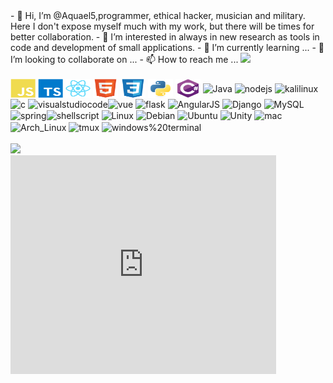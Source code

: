 <!DOCTYPE html>
<html>
<body>
- 👋 Hi, I’m @Aquael5,programmer, ethical hacker, musician and military. Here I don't expose myself much with my work, but there will be times for better collaboration.
- 👀 I’m interested in always in new research as tools in code and development of small applications.
- 🌱 I’m currently learning ...
- 💞️ I’m looking to collaborate on ...
- 📫 How to reach me ...
<img src="https://encrypted-tbn0.gstatic.com/images?q=tbn:ANd9GcRCfm-KVDBCwEB1tn9bz6kdX9i2x_1umntN2UDqaYOQQABJ_zlnGKnEIF5_&s=10">
<!---
Aquael5/Aquael5 is a ✨ special ✨ repository because its `README.md` (this file) appears on your GitHub profile.
--->


<div style="display: inline_block"><br>
  <img align="center" alt="Aqua-Js" height="30" width="40" src="https://raw.githubusercontent.com/devicons/devicon/master/icons/javascript/javascript-plain.svg">
  <img align="center" alt="Aqua-Ts" height="30" width="40" src="https://raw.githubusercontent.com/devicons/devicon/master/icons/typescript/typescript-plain.svg">
  <img align="center" alt="Aqua-React" height="30" width="40" src="https://raw.githubusercontent.com/devicons/devicon/master/icons/react/react-original.svg">
  <img align="center" alt="Aqua-HTML" height="30" width="40" src="https://raw.githubusercontent.com/devicons/devicon/master/icons/html5/html5-original.svg">
  <img align="center" alt="Aqua-CSS" height="30" width="40" src="https://raw.githubusercontent.com/devicons/devicon/master/icons/css3/css3-original.svg">
  <img align="center" alt="Aqua-Python" height="30" width="40" src="https://raw.githubusercontent.com/devicons/devicon/master/icons/python/python-original.svg">
  <img align="center" alt="Aqua-Csharp" height="30" width="40" src="https://raw.githubusercontent.com/devicons/devicon/master/icons/csharp/csharp-original.svg"> <img align="center"alt="Java"src="https://img.shields.io/badge/Java-ED8B00?style=for-the-badge&logo=openjdk&logoColor=white"> <img align="center" alt="nodejs" src="https://img.shields.io/badge/Node.js-43853D?style=for-the-badge&logo=node.js&logoColor=white" > <img <img align="center" alt="kalilinux"
src="https://img.shields.io/badge/Kali_Linux-557C94?style=for-the-badge&logo=kali-linux&logoColor=white"> <img align="center" alt="c"src="https://img.shields.io/badge/C-00599C?style=for-the-badge&logo=c&logoColor=white" > <img align="center" alt="visualstudiocode"src="https://img.shields.io/badge/Visual_Studio_Code-0078D4?style=for-the-badge&logo=visual%20studio%20code&logoColor=white"><img align="center"alt="vue"src="https://img.shields.io/badge/Vue.js-35495E?style=for-the-badge&logo=vue.js&logoColor=4FC08D"> <img align="center"alt="flask"src="https://img.shields.io/badge/Flask-000000?style=for-the-badge&logo=flask&logoColor=white" > <img align="center"alt="AngularJS"src="https://img.shields.io/badge/AngularJS-E23237?style=for-the-badge&logo=angularjs&logoColor=white"> <img align="center"alt="Django"src="https://img.shields.io/badge/Django-092E20?style=for-the-badge&logo=django&logoColor=white"> <img align="center"alt="MySQL"src="https://img.shields.io/badge/MySQL-00000F?style=for-the-badge&logo=mysql&logoColor=white"><img align="center"alt="spring"src="https://img.shields.io/badge/Spring-6DB33F?style=for-the-badge&logo=spring&logoColor=white"><img align="center"alt="shellscript"src="https://img.shields.io/badge/Shell_Script-121011?style=for-the-badge&logo=gnu-bash&logoColor=white"> <img align="center"alt="Linux"src="https://img.shields.io/badge/Linux-FCC624?style=for-the-badge&logo=linux&logoColor=black"> <img align="center"alt="Debian"src="https://img.shields.io/badge/Debian-A81D33?style=for-the-badge&logo=debian&logoColor=white"> <img align="center"alt="Ubuntu"src="https://img.shields.io/badge/Ubuntu-E95420?style=for-the-badge&logo=ubuntu&logoColor=white"> <img align="center"alt="Unity"src="https://img.shields.io/badge/Unity-100000?style=for-the-badge&logo=unity&logoColor=white"> <img align="center"alt="mac"src="https://img.shields.io/badge/mac%20os-000000?style=for-the-badge&logo=apple&logoColor=white"> <img align="center"alt="Arch_Linux"src="https://img.shields.io/badge/Arch_Linux-1793D1?style=for-the-badge&logo=arch-linux&logoColor=white"> <img align="center"alt="tmux"src="https://img.shields.io/badge/tmux-1BB91F?style=for-the-badge&logo=tmux&logoColor=white"> <img align="center"alt="windows%20terminal"src="https://img.shields.io/badge/windows%20terminal-4D4D4D?style=for-the-badge&logo=windows%20terminal&logoColor=white">
</div>
  <br>
<img src="https://encrypted-tbn0.gstatic.com/images?q=tbn:ANd9GcSrzaScslhrOtSm42wa53OhX5dsQCzO_HUQBQ&usqp=CAU">
 
<br>
<object width="425" height="350">
<param name="movie" value="https://youtube.com/v/Xf5QTs2NLRc" />
<embed src="https://youtube.com/v/Xf5QTs2NLRc" type="application/x-shockwave-flash" width="425" height="350" />
</object>

</body>
  </html>        
